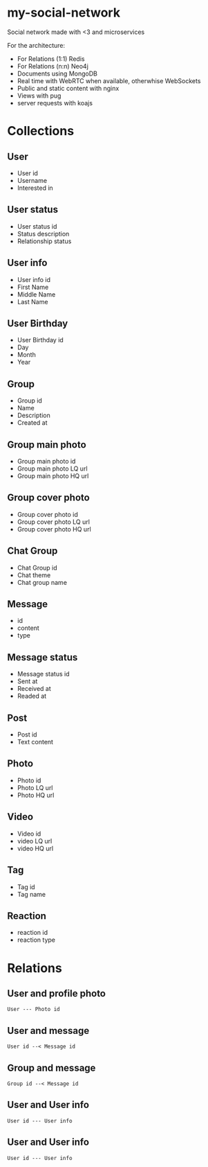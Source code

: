 # my-social-network
Social network made with &lt;3 and microservices

For the architecture:
 - For Relations (1:1) Redis
 - For Relations (n:n) Neo4j
 - Documents using MongoDB
 - Real time with WebRTC when available, otherwhise WebSockets
 - Public and static content with nginx
 - Views with pug 
 - server requests with koajs
 
# Collections

## User
  - User id
  - Username
  - Interested in 

## User status
  - User status id
  - Status description
  - Relationship status
  
## User info 
  - User info id
  - First Name
  - Middle Name
  - Last Name
	
## User Birthday
  - User Birthday id
  - Day
  - Month
  - Year

## Group
  - Group id
  - Name
  - Description
  - Created at

## Group main photo
  - Group main photo id
  - Group main photo LQ url 
  - Group main photo HQ url

## Group cover photo
  - Group cover photo id
  - Group cover photo LQ url 
  - Group cover photo HQ url

## Chat Group
  - Chat Group id
  - Chat theme
  - Chat group name

## Message 
  - id
  - content
  - type

## Message status
  - Message status id
  - Sent at
  - Received at
  - Readed at	

## Post
  - Post id
  - Text content
  
## Photo 
  - Photo id
  - Photo LQ url 
  - Photo HQ url

## Video 
  - Video id
  - video LQ url
  - video HQ url

## Tag
  - Tag id
  - Tag name

## Reaction 
  - reaction id
  - reaction type

# Relations

## User and profile photo
`User --- Photo id`

## User and message
`User id --< Message id`

## Group and message
`Group id --< Message id`

## User and User info
`User id --- User info `

## User and User info
`User id --- User info `
  
